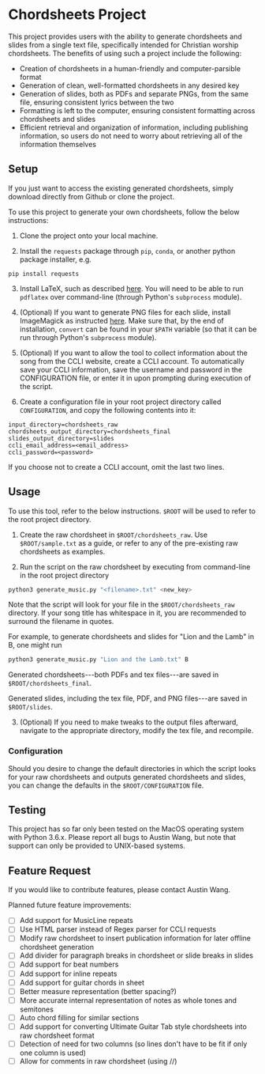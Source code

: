 # Chordsheets Project
This project provides users with the ability to generate chordsheets and slides from a single text file, specifically
intended for Christian worship chordsheets. The benefits of using such a project include the following:

* Creation of chordsheets in a human-friendly and computer-parsible format
* Generation of clean, well-formatted chordsheets in any desired key
* Generation of slides, both as PDFs and separate PNGs, from the same file, ensuring consistent lyrics between the two
* Formatting is left to the computer, ensuring consistent formatting across chordsheets and slides
* Efficient retrieval and organization of information, including publishing information, so users do not need to worry
about retrieving all of the information themselves

## Setup

If you just want to access the existing generated chordsheets, simply download directly from Github or clone the project.

To use this project to generate your own chordsheets, follow the below instructions:
1. Clone the project onto your local machine.

2. Install the `requests` package through `pip`, `conda`, or another python package installer, e.g.
```
pip install requests
```

3. Install LaTeX, such as described [here](https://www.latex-project.org/get/). You will need to be able to run `pdflatex`
over command-line (through Python's `subprocess` module).

4. (Optional) If you want to generate PNG files for each slide, install ImageMagick as instructed [here](http://www.imagemagick.org/script/download.php).
Make sure that, by the end of installation, `convert` can be found in your `$PATH` variable (so that it can be run through Python's `subprocess` module).

5. (Optional) If you want to allow the tool to collect information about the song from the CCLI website, create a CCLI
account. To automatically save your CCLI information, save the username and password in the CONFIGURATION file, or enter
it in upon prompting during execution of the script.

6. Create a configuration file in your root project directory called `CONFIGURATION`, and copy the following contents into it:
```
input_directory=chordsheets_raw
chordsheets_output_directory=chordsheets_final
slides_output_directory=slides
ccli_email_address=<email_address>
ccli_password=<password>
```

If you choose not to create a CCLI account, omit the last two lines.

## Usage

To use this tool, refer to the below instructions. `$ROOT` will be used to refer to the root project directory.

1. Create the raw chordsheet in `$ROOT/chordsheets_raw`. Use `$ROOT/sample.txt` as a guide, or refer to any of the
pre-existing raw chordsheets as examples.

2. Run the script on the raw chordsheet by executing from command-line in the root project directory

```bash
python3 generate_music.py "<filename>.txt" <new_key>
```

Note that the script will look for your file in the `$ROOT/chordsheets_raw` directory. If your song title has whitespace
in it, you are recommended to surround the filename in quotes.

For example, to generate chordsheets and slides for "Lion and the Lamb" in B, one might run
```bash
python3 generate_music.py "Lion and the Lamb.txt" B
```

Generated chordsheets---both PDFs and tex files---are saved in `$ROOT/chordsheets_final`.

Generated slides, including the tex file, PDF, and PNG files---are saved in `$ROOT/slides`.

3. (Optional) If you need to make tweaks to the output files afterward, navigate to the appropriate directory, modify
the tex file, and recompile.

### Configuration

Should you desire to change the default directories in which the script looks for your raw chordsheets and outputs
generated chordsheets and slides, you can change the defaults in the `$ROOT/CONFIGURATION` file.

## Testing

This project has so far only been tested on the MacOS operating system with Python 3.6.x. Please report all bugs to
Austin Wang, but note that support can only be provided to UNIX-based systems.

## Feature Request

If you would like to contribute features, please contact Austin Wang.

Planned future feature improvements:
- [ ] Add support for MusicLine repeats
- [ ] Use HTML parser instead of Regex parser for CCLI requests
- [ ] Modify raw chordsheet to insert publication information for later offline chordsheet generation
- [ ] Add divider for paragraph breaks in chordsheet or slide breaks in slides
- [ ] Add support for beat numbers
- [ ] Add support for inline repeats
- [ ] Add support for guitar chords in sheet
- [ ] Better measure representation (better spacing?)
- [ ] More accurate internal representation of notes as whole tones and semitones
- [ ] Auto chord filling for similar sections
- [ ] Add support for converting Ultimate Guitar Tab style chordsheets into raw chordsheet format
- [ ] Detection of need for two columns (so lines don't have to be fit if only one column is used)
- [ ] Allow for comments in raw chordsheet (using //)